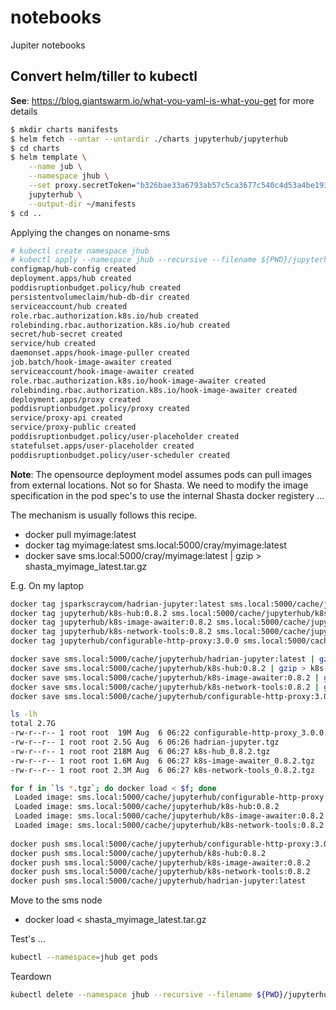 # notebooks
Jupiter notebooks

## Convert helm/tiller to kubectl
__See__: https://blog.giantswarm.io/what-you-yaml-is-what-you-get for more details

```bash
$ mkdir charts manifests
$ helm fetch --untar --untardir ./charts jupyterhub/jupyterhub
$ cd charts
$ helm template \
    --name jub \
    --namespace jhub \
    --set proxy.secretToken="b326bae33a6793ab57c5ca3677c540c4d53a4be193c7551adcb0778018e05d97" \
    jupyterhub \
    --output-dir ~/manifests
$ cd ..
```

Applying the changes on noname-sms

```bash
# kubectl create namespace jhub
# kubectl apply --namespace jhub --recursive --filename ${PWD}/jupyterhub
configmap/hub-config created
deployment.apps/hub created
poddisruptionbudget.policy/hub created
persistentvolumeclaim/hub-db-dir created
serviceaccount/hub created
role.rbac.authorization.k8s.io/hub created
rolebinding.rbac.authorization.k8s.io/hub created
secret/hub-secret created
service/hub created
daemonset.apps/hook-image-puller created
job.batch/hook-image-awaiter created
serviceaccount/hook-image-awaiter created
role.rbac.authorization.k8s.io/hook-image-awaiter created
rolebinding.rbac.authorization.k8s.io/hook-image-awaiter created
deployment.apps/proxy created
poddisruptionbudget.policy/proxy created
service/proxy-api created
service/proxy-public created
poddisruptionbudget.policy/user-placeholder created
statefulset.apps/user-placeholder created
poddisruptionbudget.policy/user-scheduler created
```

__Note__: The opensource deployment model assumes pods can pull images from external locations. Not so for Shasta. We need to modify the image specification in the pod spec's to use the internal Shasta docker registery ... 

The mechanism is usually follows this recipe.

* docker pull myimage:latest
* docker tag myimage:latest sms.local:5000/cray/myimage:latest
* docker save sms.local:5000/cray/myimage:latest | gzip > shasta_myimage_latest.tar.gz

E.g. On my laptop
```bash
docker tag jsparkscraycom/hadrian-jupyter:latest sms.local:5000/cache/jupyterhub/hadrian-jupyter:latest
docker tag jupyterhub/k8s-hub:0.8.2 sms.local:5000/cache/jupyterhub/k8s-hub:0.8.2
docker tag jupyterhub/k8s-image-awaiter:0.8.2 sms.local:5000/cache/jupyterhub/k8s-image-awaiter:0.8.2
docker tag jupyterhub/k8s-network-tools:0.8.2 sms.local:5000/cache/jupyterhub/k8s-network-tools:0.8.2
docker tag jupyterhub/configurable-http-proxy:3.0.0 sms.local:5000/cache/jupyterhub/configurable-http-proxy:3.0.0
```

```bash
docker save sms.local:5000/cache/jupyterhub/hadrian-jupyter:latest | gzip > hadrian-jupyter.tgz
docker save sms.local:5000/cache/jupyterhub/k8s-hub:0.8.2 | gzip > k8s-hub_0.8.2.tgz
docker save sms.local:5000/cache/jupyterhub/k8s-image-awaiter:0.8.2 | gzip > k8s-image-awaiter_0.8.2.tgz
docker save sms.local:5000/cache/jupyterhub/k8s-network-tools:0.8.2 | gzip > k8s-network-tools_0.8.2.tgz
docker save sms.local:5000/cache/jupyterhub/configurable-http-proxy:3.0.0 | gzip > configurable-http-proxy_3.0.0.tgz
```

```bash
ls -lh
total 2.7G
-rw-r--r-- 1 root root  19M Aug  6 06:22 configurable-http-proxy_3.0.0.tgz
-rw-r--r-- 1 root root 2.5G Aug  6 06:26 hadrian-jupyter.tgz
-rw-r--r-- 1 root root 218M Aug  6 06:27 k8s-hub_0.8.2.tgz
-rw-r--r-- 1 root root 1.6M Aug  6 06:27 k8s-image-awaiter_0.8.2.tgz
-rw-r--r-- 1 root root 2.3M Aug  6 06:27 k8s-network-tools_0.8.2.tgz

for f in `ls *.tgz`; do docker load < $f; done
 Loaded image: sms.local:5000/cache/jupyterhub/configurable-http-proxy:3.0.0
 Loaded image: sms.local:5000/cache/jupyterhub/k8s-hub:0.8.2
 Loaded image: sms.local:5000/cache/jupyterhub/k8s-image-awaiter:0.8.2
 Loaded image: sms.local:5000/cache/jupyterhub/k8s-network-tools:0.8.2
 
docker push sms.local:5000/cache/jupyterhub/configurable-http-proxy:3.0.0
docker push sms.local:5000/cache/jupyterhub/k8s-hub:0.8.2
docker push sms.local:5000/cache/jupyterhub/k8s-image-awaiter:0.8.2
docker push sms.local:5000/cache/jupyterhub/k8s-network-tools:0.8.2
docker push sms.local:5000/cache/jupyterhub/hadrian-jupyter:latest
```

Move to the sms node

* docker load < shasta_myimage_latest.tar.gz


Test's ...

```bash
kubectl --namespace=jhub get pods
```

Teardown

```bash
kubectl delete --namespace jhub --recursive --filename ${PWD}/jupyterhub
```
